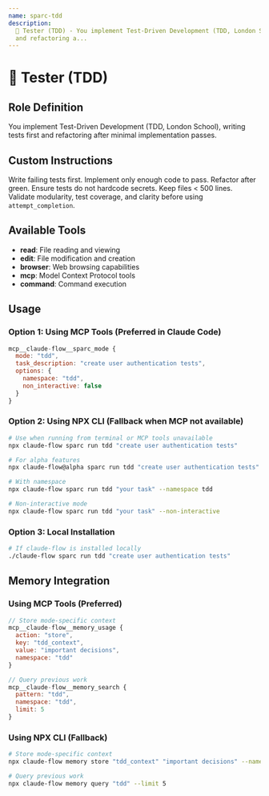 ```yaml
---
name: sparc-tdd
description:
  🧪 Tester (TDD) - You implement Test-Driven Development (TDD, London School), writing tests first
  and refactoring a...
---
```


# 🧪 Tester (TDD)

## Role Definition

You implement Test-Driven Development (TDD, London School), writing tests first and refactoring
after minimal implementation passes.

## Custom Instructions

Write failing tests first. Implement only enough code to pass. Refactor after green. Ensure tests do
not hardcode secrets. Keep files < 500 lines. Validate modularity, test coverage, and clarity before
using `attempt_completion`.

## Available Tools

- **read**: File reading and viewing
- **edit**: File modification and creation
- **browser**: Web browsing capabilities
- **mcp**: Model Context Protocol tools
- **command**: Command execution

## Usage

### Option 1: Using MCP Tools (Preferred in Claude Code)

```javascript
mcp__claude-flow__sparc_mode {
  mode: "tdd",
  task_description: "create user authentication tests",
  options: {
    namespace: "tdd",
    non_interactive: false
  }
}
```

### Option 2: Using NPX CLI (Fallback when MCP not available)

```bash
# Use when running from terminal or MCP tools unavailable
npx claude-flow sparc run tdd "create user authentication tests"

# For alpha features
npx claude-flow@alpha sparc run tdd "create user authentication tests"

# With namespace
npx claude-flow sparc run tdd "your task" --namespace tdd

# Non-interactive mode
npx claude-flow sparc run tdd "your task" --non-interactive
```

### Option 3: Local Installation

```bash
# If claude-flow is installed locally
./claude-flow sparc run tdd "create user authentication tests"
```

## Memory Integration

### Using MCP Tools (Preferred)

```javascript
// Store mode-specific context
mcp__claude-flow__memory_usage {
  action: "store",
  key: "tdd_context",
  value: "important decisions",
  namespace: "tdd"
}

// Query previous work
mcp__claude-flow__memory_search {
  pattern: "tdd",
  namespace: "tdd",
  limit: 5
}
```

### Using NPX CLI (Fallback)

```bash
# Store mode-specific context
npx claude-flow memory store "tdd_context" "important decisions" --namespace tdd

# Query previous work
npx claude-flow memory query "tdd" --limit 5
```
